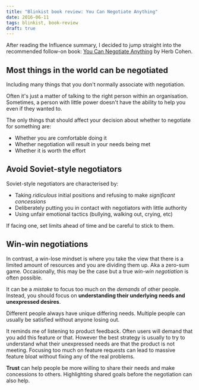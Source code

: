 ```yaml
---
title: "Blinkist book review: You Can Negotiate Anything"
date: 2016-06-11
tags: blinkist, book-review
draft: true
---
```


After reading the Influence summary, I decided to jump straight into the recommended follow-on book: [You Can Negotiate Anything](https://app.blinkist.com/blinks/you-can-negotiate-anything-en) by Herb Cohen.

<!--more-->

## Most things in the world can be negotiated

Including many things that you don't normally associate with negotiation. 

Often it's just a matter of talking to the right person within an organisation. Sometimes, a person with little power doesn't have the ability to help you even if they wanted to.

The only things that should affect your decision about whether to negotiate for something are:

- Whether you are comfortable doing it
- Whether negotiation will result in your needs being met
- Whether it is worth the effort

## Avoid Soviet-style negotiators

Soviet-style negotiators are characterised by:

- Taking *ridiculous* initial positions and refusing to make *significant concessions*
- Deliberately putting you in contact with negotiators with little authority
- Using unfair emotional tactics (bullying, walking out, crying, etc)

If facing one, set limits ahead of time and be careful to stick to them.

## Win-win negotiations

In contrast, a win-lose mindset is where you take the view that there is a limited amount of resources and you are dividing them up. Aka a zero-sum game. Occasionally, this may be the case but a true *win-win negotiation* is often possible. 

It can be a *mistake* to focus too much on the *demands* of other people. Instead, you should focus on **understanding their underlying needs and unexpressed desires**. 

Different people always have unique differing needs. Multiple people can usually be satisfied without anyone losing out.

It reminds me of listening to product feedback. Often users will demand that you add this feature or that. However the best strategy is usually to try to understand what their unexpressed needs are that the product is not meeting. Focusing too much on feature requests can lead to massive feature bloat without fixing any of the real problems. 

**Trust** can help people be more willing to share their needs and make concessions to others. Highlighting shared goals before the negotiation can also help. 
